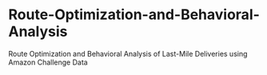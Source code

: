 # Route-Optimization-and-Behavioral-Analysis
Route Optimization and Behavioral Analysis of Last-Mile Deliveries using Amazon Challenge Data
